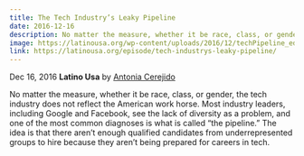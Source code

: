 ```yaml
---
title: The Tech Industry’s Leaky Pipeline
date: 2016-12-16
description: No matter the measure, whether it be race, class, or gender, the tech industry does not reflect the American work horse.
image: https://latinousa.org/wp-content/uploads/2016/12/techPipeline_edited-2-600x380.png
link: https://latinousa.org/episode/tech-industrys-leaky-pipeline/
---
```


Dec 16, 2016 **Latino Usa** by [Antonia Cerejido](https://twitter.com/antoniacere)

No matter the measure, whether it be race, class, or gender, the tech industry does not reflect the American work horse. Most industry leaders, including Google and Facebook, see the lack of diversity as a problem, and one of the most common diagnoses is what is called “the pipeline.” The idea is that there aren’t enough qualified candidates from underrepresented groups to hire because they aren’t being prepared for careers in tech.
